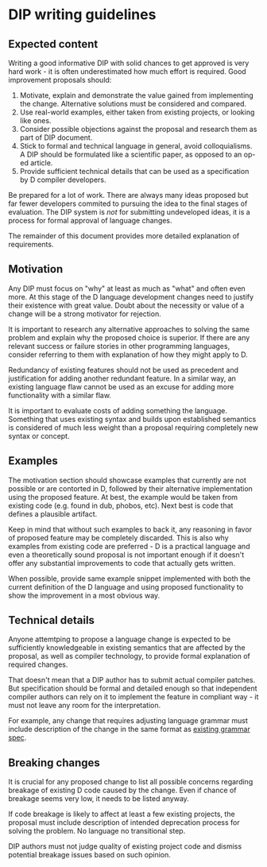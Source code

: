 # DIP writing guidelines

## Expected content

Writing a good informative DIP with solid chances to get approved is very
hard work - it is often underestimated how much effort is required. Good
improvement proposals should:

1. Motivate, explain and demonstrate the value gained from implementing
   the change. Alternative solutions must be considered and compared.
2. Use real-world examples, either taken from existing projects, or looking
   like ones.
3. Consider possible objections against the proposal and research them
   as part of DIP document.
4. Stick to formal and technical language in general, avoid colloquialisms. A
   DIP should be formulated like a scientific paper, as opposed to an op-ed
   article.
5. Provide sufficient technical details that can be used as a specification
   by D compiler developers.

Be prepared for a lot of work. There are always many ideas proposed but
far fewer developers commited to pursuing the idea to the final stages of
evaluation. The DIP system is _not_ for submitting undeveloped ideas, it is
a process for formal approval of language changes.

The remainder of this document provides more detailed explanation of requirements.

## Motivation

Any DIP must focus on "why" at least as much as "what" and often even more.
At this stage of the D language development changes need to justify their
existence with great value. Doubt about the necessity or value of a
change will be a strong motivator for rejection.

It is important to research any alternative approaches to solving the same
problem and explain why the proposed choice is superior. If there are any
relevant success or failure stories in other programming languages,
consider referring to them with explanation of how they might apply to D.

Redundancy of existing features should not be used as precedent and
justification for adding another redundant feature. In a similar way, an
existing language flaw cannot be used as an excuse for adding more
functionality with a similar flaw.

It is important to evaluate costs of adding something the language. Something
that uses existing syntax and builds upon established semantics is considered
of much less weight than a proposal requiring completely new syntax or
concept.

## Examples

The motivation section should showcase examples that currently are not
possible or are contorted in D, followed by their alternative implementation
using the proposed feature. At best, the example would be taken from existing
code (e.g. found in dub, phobos, etc). Next best is code that defines a
plausible artifact.

Keep in mind that without such examples to back it, any reasoning in favor of
proposed feature may be completely discarded. This is also why examples from
existing code are preferred - D is a practical language and even a theoretically
sound proposal is not important enough if it doesn't offer any substantial
improvements to code that actually gets written.

When possible, provide same example snippet implemented with both the current
definition of the D language and using proposed functionality to show the
improvement in a most obvious way.

## Technical details

Anyone attemtping to propose a language change is expected to be sufficiently
knowledgeable in existing semantics that are affected by the proposal, as
well as compiler technology, to provide formal explanation of required changes.

That doesn't mean that a DIP author has to submit actual compiler patches. But
specification should be formal and detailed enough so that independent compiler
authors can rely on it to implement the feature in compliant way - it must not
leave any room for the interpretation.

For example, any change that requires adjusting language grammar must include
description of the change in the same format as [existing grammar
spec](https://dlang.org/spec/grammar.html).

## Breaking changes

It is crucial for any proposed change to list all possible concerns regarding
breakage of existing D code caused by the change. Even if chance of breakage
seems very low, it needs to be listed anyway.

If code breakage is likely to affect at least a few existing projects, the
proposal must include description of intended deprecation process for solving
the problem. No language
no transitional step.

DIP authors must not judge quality of existing project code and dismiss
potential breakage issues based on such opinion.
